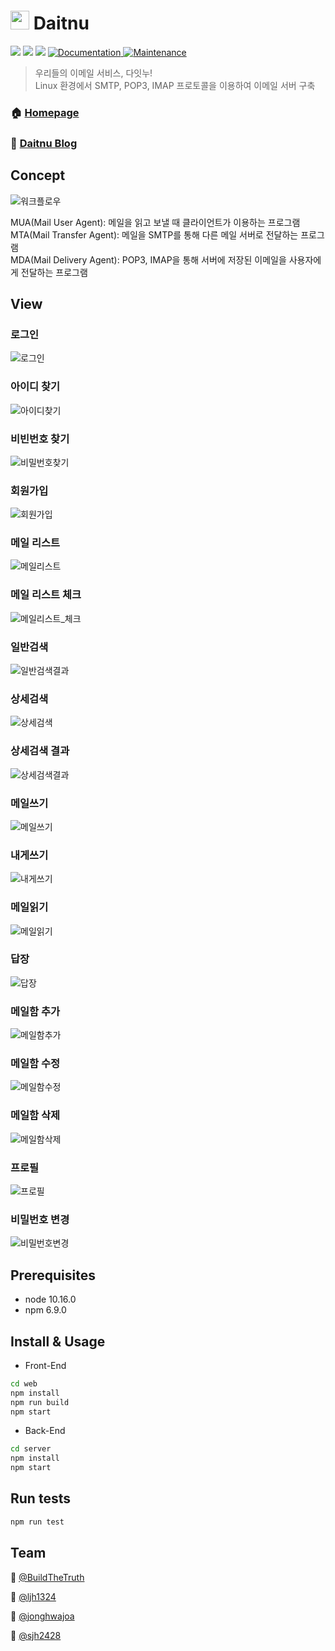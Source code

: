 # <img width="30" src="https://user-images.githubusercontent.com/33617083/68571001-457a9d80-04a5-11ea-9a47-98c0fd36a1d9.png" style="margin:-5px 0px"> Daitnu

<p>
  <img src = 'https://img.shields.io/github/v/release/connect-foundation/2019-06?color=green' />
  <img src="https://img.shields.io/badge/node-10.16.0-blue.svg" />
  <img src="https://img.shields.io/badge/npm-6.9.0-blue.svg" />
  <a href="https://github.com/connect-foundation/2019-06#readme" target="_blank">
    <img alt="Documentation" src="https://img.shields.io/badge/documentation-yes-brightgreen.svg" />
  </a>
  <a href="https://github.com/connect-foundation/2019-06/graphs/commit-activity" target="_blank">
    <img alt="Maintenance" src="https://img.shields.io/badge/Maintained%3F-yes-green.svg" />
  </a>

</p>

> 우리들의 이메일 서비스, 다잇누!  
> Linux 환경에서 SMTP, POP3, IMAP 프로토콜을 이용하여 이메일 서버 구축

### 🏠 [Homepage](https://www.daitnu.com)

### :postbox: [Daitnu Blog](https://velog.io/@daitnu)

## Concept

![워크플로우](https://user-images.githubusercontent.com/31912670/70213083-df1f2d00-177b-11ea-8144-3c4e3a362ddf.png)

MUA(Mail User Agent): 메일을 읽고 보낼 때 클라이언트가 이용하는 프로그램  
MTA(Mail Transfer Agent): 메일을 SMTP를 통해 다른 메일 서버로 전달하는 프로그램  
MDA(Mail Delivery Agent): POP3, IMAP을 통해 서버에 저장된 이메일을 사용자에게 전달하는 프로그램

## View

### 로그인

![로그인](https://i.imgur.com/YFNnn8D.png)

### 아이디 찾기

![아이디찾기](https://user-images.githubusercontent.com/26241585/71305009-36c2c700-2411-11ea-8bd6-94429ff4169d.PNG)

### 비빈번호 찾기

![비밀번호찾기](https://user-images.githubusercontent.com/26241585/71305010-39bdb780-2411-11ea-9618-e1e42d511ae3.PNG)

### 회원가입

![회원가입](https://user-images.githubusercontent.com/31912670/69363195-60ce7f80-0cd3-11ea-9c5b-7dacffcad66c.png)

### 메일 리스트

![메일리스트](https://user-images.githubusercontent.com/26241585/71305032-886b5180-2411-11ea-9987-50a378af4998.PNG)

### 메일 리스트 체크

![메일리스트_체크](https://user-images.githubusercontent.com/26241585/71305033-8903e800-2411-11ea-88c4-006cc26f829c.PNG)

### 일반검색

![일반검색결과](https://user-images.githubusercontent.com/26241585/71305075-ded89000-2411-11ea-8b36-e109226d8f25.PNG)

### 상세검색

![상세검색](https://user-images.githubusercontent.com/26241585/71305072-de3ff980-2411-11ea-8bec-39f298820e8d.PNG)

### 상세검색 결과

![상세검색결과](https://user-images.githubusercontent.com/26241585/71305073-de3ff980-2411-11ea-9719-cc2cc296c19f.PNG)

### 메일쓰기

![메일쓰기](https://user-images.githubusercontent.com/26241585/71305040-a33dc600-2411-11ea-92cd-f798adeeda8b.PNG)

### 내게쓰기

![내게쓰기](https://user-images.githubusercontent.com/26241585/71305042-a3d65c80-2411-11ea-8575-353fb9fdb2fc.PNG)

### 메일읽기

![메일읽기](https://user-images.githubusercontent.com/26241585/71304810-d2066d00-240e-11ea-9ff9-ad9105105bf5.PNG)

### 답장

![답장](https://user-images.githubusercontent.com/26241585/71305052-b9e41d00-2411-11ea-922e-9aa0f8448918.PNG)

### 메일함 추가

![메일함추가](https://user-images.githubusercontent.com/26241585/71305069-dd0ecc80-2411-11ea-9414-a072b126e658.PNG)

### 메일함 수정

![메일함수정](https://user-images.githubusercontent.com/26241585/71305068-dd0ecc80-2411-11ea-9a15-ec6c127bdbfb.PNG)

### 메일함 삭제

![메일함삭제](https://user-images.githubusercontent.com/26241585/71305067-dd0ecc80-2411-11ea-81ba-c77a56e8373d.PNG)

### 프로필

![프로필](https://user-images.githubusercontent.com/26241585/71305078-ded89000-2411-11ea-9ce9-7ef750cdc13a.PNG)

### 비밀번호 변경

![비밀번호변경](https://user-images.githubusercontent.com/26241585/71305070-dda76300-2411-11ea-8e52-22d24132c194.PNG)

## Prerequisites

- node 10.16.0
- npm 6.9.0

## Install & Usage

- Front-End

```sh
cd web
npm install
npm run build
npm start
```

- Back-End

```sh
cd server
npm install
npm start
```

## Run tests

```sh
npm run test
```

## Team

👤 [@BuildTheTruth](https://github.com/BuildTheTruth)

👤 [@ljh1324](https://github.com/ljh1324)

👤 [@jonghwajoa](https://github.com/jonghwajoa)

👤 [@sjh2428](https://github.com/sjh2428)
